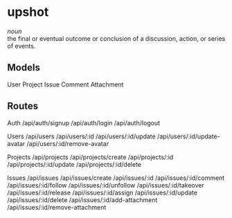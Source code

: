 # upshot
*noun*  
the final or eventual outcome or conclusion of a discussion, action, or series of events.

## Models

User
Project
Issue
Comment
Attachment

## Routes

Auth
/api/auth/signup
/api/auth/login
/api/auth/logout

Users
/api/users
/api/users/:id
/api/users/:id/update
/api/users/:id/update-avatar
/api/users/:id/remove-avatar

Projects
/api/projects
/api/projects/create
/api/projects/:id
/api/projects/:id/update
/api/projects/:id/delete

Issues
/api/issues
/api/issues/create
/api/issues/:id
/api/issues/:id/comment
/api/issues/:id/follow
/api/issues/:id/unfollow
/api/issues/:id/takeover
/api/issues/:id/release
/api/issues/:id/assign
/api/issues/:id/update
/api/issues/:id/delete
/api/issues/:id/add-attachment
/api/issues/:id/remove-attachment
